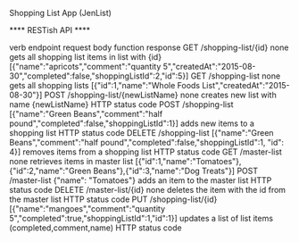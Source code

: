 Shopping List App (JenList)

**** RESTish API ****

verb    endpoint                        request body                                                                                    function                                                    response
GET     /shopping-list/{id}             none                                                                                            gets all shopping list items in list with {id}              [{"name":"apricots","comment":"quantity 5","createdAt":"2015-08-30","completed":false,"shoppingListId":2,"id":5}] 
GET     /shopping-list                  none                                                                                            gets all shopping lists                                     [{"id":1,"name":"Whole Foods List","createdAt":"2015-08-30"}]
POST    /shopping-list/{newListName}    none                                                                                            creates new list with name {newListName}                    HTTP status code
POST    /shopping-list                  [{"name":"Green Beans","comment":"half pound","completed":false,"shoppingListId":1}]            adds new items to a shopping list                           HTTP status code
DELETE  /shopping-list                  [{"name":"Green Beans","comment":"half pound","completed":false,"shoppingListId":1, "id": 4}]   removes items from a shopping list                          HTTP status code
GET     /master-list                    none                                                                                            retrieves items in master list                              [{"id":1,"name":"Tomatoes"},{"id":2,"name":"Green Beans"},{"id":3,"name":"Dog Treats"}]
POST    /master-list                    {"name": "Tomatoes"}                                                                            adds an item to the master list                             HTTP status code
DELETE  /master-list/{id}               none                                                                                            deletes the item with the id from the master list           HTTP status code
PUT     /shopping-list/{id}             [{"name":"mangoes","comment":"quantity 5","completed":true,"shoppingListId":1,"id":1}]          updates a list of list items (completed,comment,name)       HTTP status code

